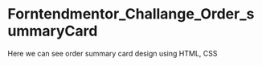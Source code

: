# Forntendmentor_Challange_Order_summaryCard 
 Here we can see order summary card design using HTML, CSS
